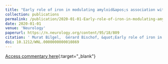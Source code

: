 ```yaml
---
title: "Early role of iron in modulating amyloid&apos;s association with neurodegeneration"
collection: publications
permalink: /publication/2020-01-01-Early-role-of-iron-in-modulating-amyloids-association-with-neurodegeneration
date: 2020-01-01
venue: 'Neurology'
paperurl: https://n.neurology.org/content/95/18/809
citation: ' Murat Bilgel,  Gérard Bischof, &quot;Early role of iron in modulating amyloid&amp;apos;s association with neurodegeneration.&quot; Neurology, 2020.'
doi: 10.1212/WNL.0000000000010869
---
```


[Access commentary here](https://n.neurology.org/content/95/18/809){:target="_blank"}